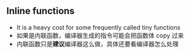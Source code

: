 ## Inline functions

- It is a heavy cost for some frequently called tiny functions
- 如果是内联函数，编译器生成的指令可能会把函数体 copy 过来
- 内联函数只是**建议**编译器这么做，具体还要看编译器怎么处理